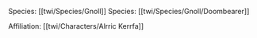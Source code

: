 Species: [[twi/Species/Gnoll]]
Species: [[twi/Species/Gnoll/Doombearer]]

Affiliation: [[twi/Characters/Alrric Kerrfa]]
